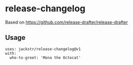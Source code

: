 # release-changelog

Based on https://github.com/release-drafter/release-drafter

## Usage

```
uses: jackstr/release-changelog@v1
with:
  who-to-greet: 'Mona the Octocat'
```
